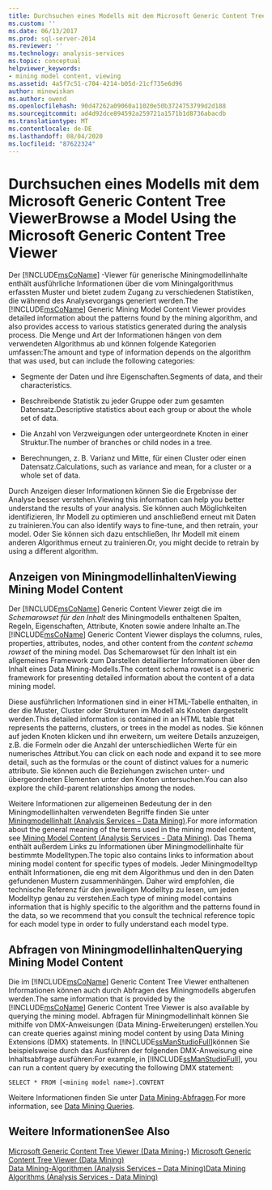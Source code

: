 ```yaml
---
title: Durchsuchen eines Modells mit dem Microsoft Generic Content Tree Viewer | Microsoft-Dokumentation
ms.custom: ''
ms.date: 06/13/2017
ms.prod: sql-server-2014
ms.reviewer: ''
ms.technology: analysis-services
ms.topic: conceptual
helpviewer_keywords:
- mining model content, viewing
ms.assetid: 4a5f7c51-c704-4214-b05d-21cf735e6d96
author: minewiskan
ms.author: owend
ms.openlocfilehash: 90d47262a09060a11020e50b3724753799d2d188
ms.sourcegitcommit: ad4d92dce894592a259721a1571b1d8736abacdb
ms.translationtype: MT
ms.contentlocale: de-DE
ms.lasthandoff: 08/04/2020
ms.locfileid: "87622324"
---
```

# <a name="browse-a-model-using-the-microsoft-generic-content-tree-viewer"></a><span data-ttu-id="64da1-102">Durchsuchen eines Modells mit dem Microsoft Generic Content Tree Viewer</span><span class="sxs-lookup"><span data-stu-id="64da1-102">Browse a Model Using the Microsoft Generic Content Tree Viewer</span></span>
  <span data-ttu-id="64da1-103">Der [!INCLUDE[msCoName](../../includes/msconame-md.md)] -Viewer für generische Miningmodellinhalte enthält ausführliche Informationen über die vom Miningalgorithmus erfassten Muster und bietet zudem Zugang zu verschiedenen Statistiken, die während des Analysevorgangs generiert werden.</span><span class="sxs-lookup"><span data-stu-id="64da1-103">The [!INCLUDE[msCoName](../../includes/msconame-md.md)] Generic Mining Model Content Viewer provides detailed information about the patterns found by the mining algorithm, and also provides access to various statistics generated during the analysis process.</span></span> <span data-ttu-id="64da1-104">Die Menge und Art der Informationen hängen von dem verwendeten Algorithmus ab und können folgende Kategorien umfassen:</span><span class="sxs-lookup"><span data-stu-id="64da1-104">The amount and type of information depends on the algorithm that was used, but can include the following categories:</span></span>  
  
-   <span data-ttu-id="64da1-105">Segmente der Daten und ihre Eigenschaften.</span><span class="sxs-lookup"><span data-stu-id="64da1-105">Segments of data, and their characteristics.</span></span>  
  
-   <span data-ttu-id="64da1-106">Beschreibende Statistik zu jeder Gruppe oder zum gesamten Datensatz.</span><span class="sxs-lookup"><span data-stu-id="64da1-106">Descriptive statistics about each group or about the whole set of data.</span></span>  
  
-   <span data-ttu-id="64da1-107">Die Anzahl von Verzweigungen oder untergeordnete Knoten in einer Struktur.</span><span class="sxs-lookup"><span data-stu-id="64da1-107">The number of branches or child nodes in a tree.</span></span>  
  
-   <span data-ttu-id="64da1-108">Berechnungen, z. B. Varianz und Mitte, für einen Cluster oder einen Datensatz.</span><span class="sxs-lookup"><span data-stu-id="64da1-108">Calculations, such as variance and mean, for a cluster or a whole set of data.</span></span>  
  
 <span data-ttu-id="64da1-109">Durch Anzeigen dieser Informationen können Sie die Ergebnisse der Analyse besser verstehen.</span><span class="sxs-lookup"><span data-stu-id="64da1-109">Viewing this information can help you better understand the results of your analysis.</span></span> <span data-ttu-id="64da1-110">Sie können auch Möglichkeiten identifizieren, Ihr Modell zu optimieren und anschließend erneut mit Daten zu trainieren.</span><span class="sxs-lookup"><span data-stu-id="64da1-110">You can also identify ways to fine-tune, and then retrain, your model.</span></span> <span data-ttu-id="64da1-111">Oder Sie können sich dazu entschließen, Ihr Modell mit einem anderen Algorithmus erneut zu trainieren.</span><span class="sxs-lookup"><span data-stu-id="64da1-111">Or, you might decide to retrain by using a different algorithm.</span></span>  
  
## <a name="viewing-mining-model-content"></a><span data-ttu-id="64da1-112">Anzeigen von Miningmodellinhalten</span><span class="sxs-lookup"><span data-stu-id="64da1-112">Viewing Mining Model Content</span></span>  
 <span data-ttu-id="64da1-113">Der [!INCLUDE[msCoName](../../includes/msconame-md.md)] Generic Content Viewer zeigt die im *Schemarowset für den Inhalt* des Miningmodells enthaltenen Spalten, Regeln, Eigenschaften, Attribute, Knoten sowie andere Inhalte an.</span><span class="sxs-lookup"><span data-stu-id="64da1-113">The [!INCLUDE[msCoName](../../includes/msconame-md.md)] Generic Content Viewer displays the columns, rules, properties, attributes, nodes, and other content from the *content schema rowset* of the mining model.</span></span> <span data-ttu-id="64da1-114">Das Schemarowset für den Inhalt ist ein allgemeines Framework zum Darstellen detaillierter Informationen über den Inhalt eines Data Mining-Modells.</span><span class="sxs-lookup"><span data-stu-id="64da1-114">The content schema rowset is a generic framework for presenting detailed information about the content of a data mining model.</span></span>  
  
 <span data-ttu-id="64da1-115">Diese ausführlichen Informationen sind in einer HTML-Tabelle enthalten, in der die Muster, Cluster oder Strukturen im Modell als Knoten dargestellt werden.</span><span class="sxs-lookup"><span data-stu-id="64da1-115">This detailed information is contained in an HTML table that represents the patterns, clusters, or trees in the model as nodes.</span></span> <span data-ttu-id="64da1-116">Sie können auf jeden Knoten klicken und ihn erweitern, um weitere Details anzuzeigen, z.B. die Formeln oder die Anzahl der unterschiedlichen Werte für ein numerisches Attribut.</span><span class="sxs-lookup"><span data-stu-id="64da1-116">You can click on each node and expand it to see more detail, such as the formulas or the count of distinct values for a numeric attribute.</span></span> <span data-ttu-id="64da1-117">Sie können auch die Beziehungen zwischen unter- und übergeordneten Elementen unter den Knoten untersuchen.</span><span class="sxs-lookup"><span data-stu-id="64da1-117">You can also explore the child-parent relationships among the nodes.</span></span>  
  
 <span data-ttu-id="64da1-118">Weitere Informationen zur allgemeinen Bedeutung der in den Miningmodellinhalten verwendeten Begriffe finden Sie unter [Miningmodellinhalt &#40;Analysis Services – Data Mining&#41;](mining-model-content-analysis-services-data-mining.md).</span><span class="sxs-lookup"><span data-stu-id="64da1-118">For more information about the general meaning of the terms used in the mining model content, see [Mining Model Content &#40;Analysis Services - Data Mining&#41;](mining-model-content-analysis-services-data-mining.md).</span></span> <span data-ttu-id="64da1-119">Das Thema enthält außerdem Links zu Informationen über Miningmodellinhalte für bestimmte Modelltypen.</span><span class="sxs-lookup"><span data-stu-id="64da1-119">The topic also contains links to information about mining model content for specific types of models.</span></span> <span data-ttu-id="64da1-120">Jeder Miningmodelltyp enthält Informationen, die eng mit dem Algorithmus und den in den Daten gefundenen Mustern zusammenhängen. Daher wird empfohlen, die technische Referenz für den jeweiligen Modelltyp zu lesen, um jeden Modelltyp genau zu verstehen.</span><span class="sxs-lookup"><span data-stu-id="64da1-120">Each type of mining model contains information that is highly specific to the algorithm and the patterns found in the data, so we recommend that you consult the technical reference topic for each model type in order to fully understand each model type.</span></span>  
  
## <a name="querying-mining-model-content"></a><span data-ttu-id="64da1-121">Abfragen von Miningmodellinhalten</span><span class="sxs-lookup"><span data-stu-id="64da1-121">Querying Mining Model Content</span></span>  
 <span data-ttu-id="64da1-122">Die im [!INCLUDE[msCoName](../../includes/msconame-md.md)] Generic Content Tree Viewer enthaltenen Informationen können auch durch Abfragen des Miningmodells abgerufen werden.</span><span class="sxs-lookup"><span data-stu-id="64da1-122">The same information that is provided by the [!INCLUDE[msCoName](../../includes/msconame-md.md)] Generic Content Tree Viewer is also available by querying the mining model.</span></span> <span data-ttu-id="64da1-123">Abfragen für Miningmodellinhalt können Sie mithilfe von DMX-Anweisungen (Data Mining-Erweiterungen) erstellen.</span><span class="sxs-lookup"><span data-stu-id="64da1-123">You can create queries against mining model content by using Data Mining Extensions (DMX) statements.</span></span> <span data-ttu-id="64da1-124">In [!INCLUDE[ssManStudioFull](../../includes/ssmanstudiofull-md.md)]können Sie beispielsweise durch das Ausführen der folgenden DMX-Anweisung eine Inhaltsabfrage ausführen:</span><span class="sxs-lookup"><span data-stu-id="64da1-124">For example, in [!INCLUDE[ssManStudioFull](../../includes/ssmanstudiofull-md.md)], you can run a content query by executing the following DMX statement:</span></span>  
  
```  
SELECT * FROM [<mining model name>].CONTENT  
```  
  
 <span data-ttu-id="64da1-125">Weitere Informationen finden Sie unter [Data Mining-Abfragen](data-mining-queries.md).</span><span class="sxs-lookup"><span data-stu-id="64da1-125">For more information, see [Data Mining Queries](data-mining-queries.md).</span></span>  
  
## <a name="see-also"></a><span data-ttu-id="64da1-126">Weitere Informationen</span><span class="sxs-lookup"><span data-stu-id="64da1-126">See Also</span></span>  
 <span data-ttu-id="64da1-127">[Microsoft Generic Content Tree Viewer &#40;Data Mining-&#41;](../microsoft-generic-content-tree-viewer-data-mining.md) </span><span class="sxs-lookup"><span data-stu-id="64da1-127">[Microsoft Generic Content Tree Viewer &#40;Data Mining&#41;](../microsoft-generic-content-tree-viewer-data-mining.md) </span></span>  
 [<span data-ttu-id="64da1-128">Data Mining-Algorithmen &#40;Analysis Services – Data Mining&#41;</span><span class="sxs-lookup"><span data-stu-id="64da1-128">Data Mining Algorithms &#40;Analysis Services - Data Mining&#41;</span></span>](data-mining-algorithms-analysis-services-data-mining.md)  
  
  

